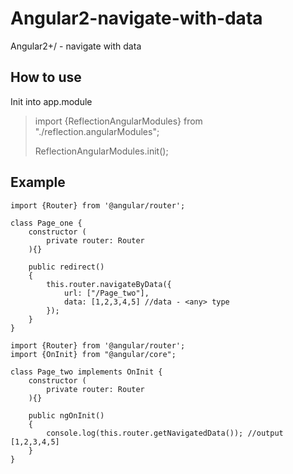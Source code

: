 # Angular2-navigate-with-data
Angular2+/ - navigate with data

## How to use
Init into app.module
<blockquote>
  import {ReflectionAngularModules} from "./reflection.angularModules";
  
  ReflectionAngularModules.init();
</blockquote>

## Example
```
import {Router} from '@angular/router';

class Page_one {
    constructor (
        private router: Router
    ){}
    
    public redirect()
    {
        this.router.navigateByData({
            url: ["/Page_two"],
            data: [1,2,3,4,5] //data - <any> type
        });
    }
}
```


```
import {Router} from '@angular/router';
import {OnInit} from "@angular/core";

class Page_two implements OnInit {
    constructor (
        private router: Router
    ){}
    
    public ngOnInit()
    {
    	console.log(this.router.getNavigatedData()); //output [1,2,3,4,5]
    }
}
```

